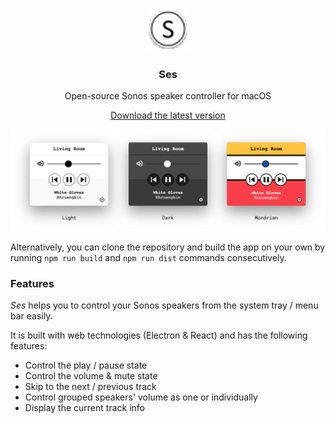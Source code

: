 <p align="center">
  <img src="https://github.com/dbilgili/Ses/blob/files/images/logo.svg?sanitize=true" height="70">
  <h3 align="center">Ses</h3>
  <p align="center">Open-source Sonos speaker controller for macOS<p>
  <p align="center"><a href="https://github.com/dbilgili/Ses/raw/files/Ses-1.0.1-mac.zip">Download the latest version</a><p>
</p>


<img width="920" alt="screenshot" src="https://github.com/dbilgili/Ses/blob/files/images/screnshoots.png?raw=true">


Alternatively, you can clone the repository and build the app on your own by running `npm run build` and `npm run dist` commands consecutively.

### Features

_Ses_ helps you to control your Sonos speakers from the system tray / menu bar easily.


It is built with web technologies (Electron & React) and has the following features:

- Control the play / pause state
- Control the volume & mute state
- Skip to the next / previous track
- Control grouped speakers' volume as one or individually
- Display the current track info
